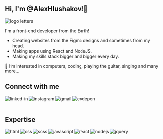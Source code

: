 

## Hi, I'm @AlexHlushakov!👋


![ logo letters](https://user-images.githubusercontent.com/88965812/142808948-5eb48377-ed47-4893-a6be-690fb7e573fe.png)


I'm a front-end developer from the Earth! 

- Creating websites from the Figma designs and sometimes from my head.
- Making apps using React and NodeJS.
- Making my skills stack bigger and bigger every day.


👀 I’m interested in computers, coding, playing the guitar, singing and many more...



## Connect with me
[<img align="left" alt="linked-in" src="https://img.shields.io/badge/linkedin-%230077B5.svg?&style=for-the-badge&logo=linkedin&logoColor=white" />](https://www.linkedin.com/in/oleksandr-hlushakov-0483b6161/)
[<img align="left" alt="instagram" src="https://img.shields.io/badge/Instagram-E4405F?style=for-the-badge&logo=instagram&logoColor=white" />](https://www.instagram.com/alexcodes.official/)
<a href="mailto: alex1glushakov@gmail.com"><img align="left" alt="gmail" src="https://img.shields.io/badge/Gmail-D14836?style=for-the-badge&logo=gmail&logoColor=white" /></a>
[<img align="left" alt="codepen" src="https://img.shields.io/badge/Codepen-000000?style=for-the-badge&logo=codepen&logoColor=white" />](https://codepen.io/Alex10023)
<br>
<br>
## Expertise
<img align="left" alt="html" src="https://img.shields.io/badge/HTML5-E34F26?style=for-the-badge&logo=html5&logoColor=white" />
<img align="left" alt="css" src="https://img.shields.io/badge/CSS3-1572B6?style=for-the-badge&logo=css3&logoColor=white" />
<img align="left" alt="scss" src="https://img.shields.io/badge/Sass-CC6699?style=for-the-badge&logo=sass&logoColor=white" />
<img align="left" alt="javascript" src="https://img.shields.io/badge/JavaScript-323330?style=for-the-badge&logo=javascript&logoColor=F7DF1E" />
<img align="left" alt="react" src="https://img.shields.io/badge/react%20-%2320232a.svg?&style=for-the-badge&logo=react&logoColor=%2361DAFB" />
<img align="left" alt="nodejs" src="https://img.shields.io/badge/node.js%20-%2343853D.svg?&style=for-the-badge&logo=node.js&logoColor=white" />
<img align="left" alt="jquery" src="https://img.shields.io/badge/jQuery-0769AD?style=for-the-badge&logo=jquery&logoColor=white" />
<br>
<br>



<!---
AlexHlushakov/AlexHlushakov is a ✨ special ✨ repository because its `README.md` (this file) appears on your GitHub profile.
You can click the Preview link to take a look at your changes.
--->
